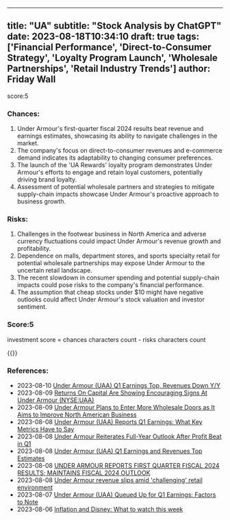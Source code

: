 
---
title: "UA"
subtitle: "Stock Analysis by ChatGPT"
date: 2023-08-18T10:34:10
draft: true
tags: ['Financial Performance', 'Direct-to-Consumer Strategy', 'Loyalty Program Launch', 'Wholesale Partnerships', 'Retail Industry Trends']
author: Friday Wall
---

score:5
### Chances:
1. Under Armour's first-quarter fiscal 2024 results beat revenue and earnings estimates, showcasing its ability to navigate challenges in the market.
2. The company's focus on direct-to-consumer revenues and e-commerce demand indicates its adaptability to changing consumer preferences.
3. The launch of the 'UA Rewards' loyalty program demonstrates Under Armour's efforts to engage and retain loyal customers, potentially driving brand loyalty.
4. Assessment of potential wholesale partners and strategies to mitigate supply-chain impacts showcase Under Armour's proactive approach to business growth.
### Risks:
1. Challenges in the footwear business in North America and adverse currency fluctuations could impact Under Armour's revenue growth and profitability.
2. Dependence on malls, department stores, and sports specialty retail for potential wholesale partnerships may expose Under Armour to the uncertain retail landscape.
3. The recent slowdown in consumer spending and potential supply-chain impacts could pose risks to the company's financial performance.
4. The assumption that cheap stocks under $10 might have negative outlooks could affect Under Armour's stock valuation and investor sentiment.
### Score:5
investment score = chances characters count - risks characters count

{{<tradingview symbol="NYSE:UA">}}
### References:
- 2023-08-10 [Under Armour (UAA) Q1 Earnings Top, Revenues Down Y/Y](https://finance.yahoo.com/news/under-armour-uaa-q1-earnings-220700877.html?.tsrc=rss)
- 2023-08-09 [Returns On Capital Are Showing Encouraging Signs At Under Armour (NYSE:UAA)](https://finance.yahoo.com/news/returns-capital-showing-encouraging-signs-102932914.html?.tsrc=rss)
- 2023-08-09 [Under Armour Plans to Enter More Wholesale Doors as It Aims to Improve North American Business](https://footwearnews.com/business/earnings/under-armour-enter-wholesale-north-american-business-1203501565/?.tsrc=rss)
- 2023-08-08 [Under Armour (UAA) Reports Q1 Earnings: What Key Metrics Have to Say](https://finance.yahoo.com/news/under-armour-uaa-reports-q1-140012385.html?.tsrc=rss)
- 2023-08-08 [Under Armour Reiterates Full-Year Outlook After Profit Beat in Q1](https://footwearnews.com/business/earnings/under-armour-q1-reiterates-outlook-wholesale-issues-1203501459/?.tsrc=rss)
- 2023-08-08 [Under Armour (UAA) Q1 Earnings and Revenues Top Estimates](https://finance.yahoo.com/news/under-armour-uaa-q1-earnings-121510879.html?.tsrc=rss)
- 2023-08-08 [UNDER ARMOUR REPORTS FIRST QUARTER FISCAL 2024 RESULTS; MAINTAINS FISCAL 2024 OUTLOOK](https://finance.yahoo.com/news/under-armour-reports-first-quarter-105500666.html?.tsrc=rss)
- 2023-08-08 [Under Armour revenue slips amid 'challenging' retail environment](https://finance.yahoo.com/news/under-armour-revenue-slips-amid-074342526.html?.tsrc=rss)
- 2023-08-07 [Under Armour (UAA) Queued Up for Q1 Earnings: Factors to Note](https://finance.yahoo.com/news/under-armour-uaa-queued-q1-144100009.html?.tsrc=rss)
- 2023-08-06 [Inflation and Disney: What to watch this week](https://finance.yahoo.com/news/inflation-and-disney-what-to-watch-this-week-152153652.html?.tsrc=rss)


                
